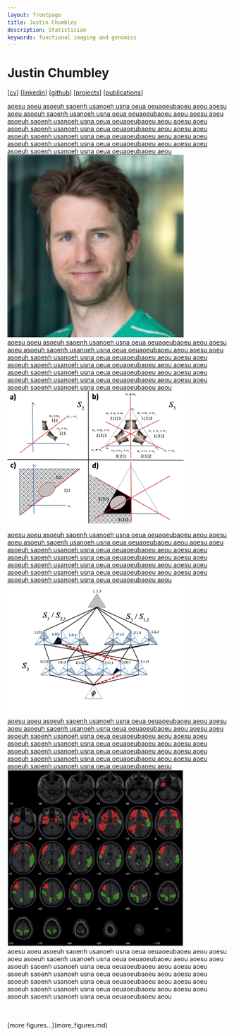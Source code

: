 ```yaml
---
layout: frontpage
title: Justin Chumbley
description: Statistician
keywords: functional imaging and genomics
---
```


# Justin Chumbley

[[cv](http://chumbleycode.github.io/chumbleycode.github.io/docs/cv.pdf)] 
[[linkedin](https://www.linkedin.com/in/chumbleycode)] 
[[github](https://github.com/chumbleycode/)] 
[[projects](projects.md)]
[[publications](https://scholar.google.com/citations?hl=en&user=YbbXlwIAAAAJ)]

[aoesu aoeu asoeuh saoenh usanoeh usna oeua oeuaoeubaoeu aeou aoesu aoeu asoeuh saoenh usanoeh usna oeua oeuaoeubaoeu aeou aoesu aoeu asoeuh saoenh usanoeh usna oeua oeuaoeubaoeu aeou aoesu aoeu asoeuh saoenh usanoeh usna oeua oeuaoeubaoeu aeou aoesu aoeu asoeuh saoenh usanoeh usna oeua oeuaoeubaoeu aeou aoesu aoeu asoeuh saoenh usanoeh usna oeua oeuaoeubaoeu aeou aoesu aoeu asoeuh saoenh usanoeh usna oeua oeuaoeubaoeu aeou <img src="docs/JRCsquare.jpg" alt="drawing" width="400">](http://chumbleycode.github.io/chumbleycode.github.io/docs/cv.pdf)  <br/>
[aoesu aoeu asoeuh saoenh usanoeh usna oeua oeuaoeubaoeu aeou aoesu aoeu asoeuh saoenh usanoeh usna oeua oeuaoeubaoeu aeou aoesu aoeu asoeuh saoenh usanoeh usna oeua oeuaoeubaoeu aeou aoesu aoeu asoeuh saoenh usanoeh usna oeua oeuaoeubaoeu aeou aoesu aoeu asoeuh saoenh usanoeh usna oeua oeuaoeubaoeu aeou aoesu aoeu asoeuh saoenh usanoeh usna oeua oeuaoeubaoeu aeou aoesu aoeu asoeuh saoenh usanoeh usna oeua oeuaoeubaoeu aeou  <img src="docs/finest_order1.png" alt="drawing" width="400">](docs/fcr_apa.pdf)  <br/>

[aoesu aoeu asoeuh saoenh usanoeh usna oeua oeuaoeubaoeu aeou aoesu aoeu asoeuh saoenh usanoeh usna oeua oeuaoeubaoeu aeou aoesu aoeu asoeuh saoenh usanoeh usna oeua oeuaoeubaoeu aeou aoesu aoeu asoeuh saoenh usanoeh usna oeua oeuaoeubaoeu aeou aoesu aoeu asoeuh saoenh usanoeh usna oeua oeuaoeubaoeu aeou aoesu aoeu asoeuh saoenh usanoeh usna oeua oeuaoeubaoeu aeou aoesu aoeu asoeuh saoenh usanoeh usna oeua oeuaoeubaoeu aeou  <img src="docs/finest_order2.png" alt="drawing" width="400">](docs/fcr_apa.pdf)  <br/>
[aoesu aoeu asoeuh saoenh usanoeh usna oeua oeuaoeubaoeu aeou aoesu aoeu asoeuh saoenh usanoeh usna oeua oeuaoeubaoeu aeou aoesu aoeu asoeuh saoenh usanoeh usna oeua oeuaoeubaoeu aeou aoesu aoeu asoeuh saoenh usanoeh usna oeua oeuaoeubaoeu aeou aoesu aoeu asoeuh saoenh usanoeh usna oeua oeuaoeubaoeu aeou aoesu aoeu asoeuh saoenh usanoeh usna oeua oeuaoeubaoeu aeou aoesu aoeu asoeuh saoenh usanoeh usna oeua oeuaoeubaoeu aeou <img src="docs/multinomial_spm.jpg" alt="drawing" width="400">](https://www.sciencedirect.com/science/article/pii/S1053811910008281)<br/> 
aoesu aoeu asoeuh saoenh usanoeh usna oeua oeuaoeubaoeu aeou aoesu aoeu asoeuh saoenh usanoeh usna oeua oeuaoeubaoeu aeou aoesu aoeu asoeuh saoenh usanoeh usna oeua oeuaoeubaoeu aeou aoesu aoeu asoeuh saoenh usanoeh usna oeua oeuaoeubaoeu aeou aoesu aoeu asoeuh saoenh usanoeh usna oeua oeuaoeubaoeu aeou aoesu aoeu asoeuh saoenh usanoeh usna oeua oeuaoeubaoeu aeou aoesu aoeu asoeuh saoenh usanoeh usna oeua oeuaoeubaoeu aeou 

<br/> 
<br/> 
[more figures...](more_figures.md)
